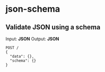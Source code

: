 # json-schema

## Validate JSON using a schema

Input: **JSON**
Output: **JSON**

```
POST /
{
  "data": {},
  "schema": {}
}
```
